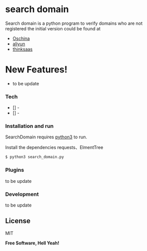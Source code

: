 # search domain
Search domain is a python program to verify domains who are not registered
the initial version could be found at
- [Oschina](https://www.oschina.net/code/snippet_1188059_56872)
- [aliyun](https://cn.aliyun.com/jiaocheng/461791.html)
- [thinksaas](https://www.thinksaas.cn/group/topic/584393/)

# New Features!

- to be update

### Tech
* [] - 
* [] - 

### Installation and run



SearchDomain requires [python3](https://www.python.org/download/releases/3.0/)  to run.

Install the dependencies requests、ElmentTree

```sh
$ python3 search_domain.py
```

### Plugins
to be update

### Development
to be update

License
----
MIT


**Free Software, Hell Yeah!**
